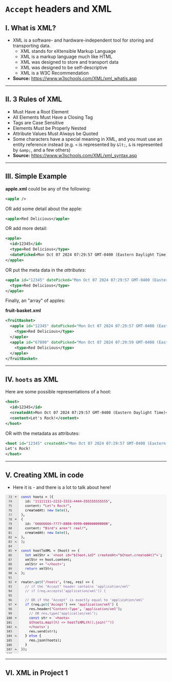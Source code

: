 # `Accept` headers and XML


## I. What is XML?
- XML is a software- and hardware-independent tool for storing and transporting data.
  - XML stands for eXtensible Markup Language
  - XML is a markup language much like HTML
  - XML was designed to store and transport data
  - XML was designed to be self-descriptive
  - XML is a W3C Recommendation
- **Source:** https://www.w3schools.com/XML/xml_whatis.asp

---

## II. 3 Rules of XML
- Must Have a Root Element
- All Elements Must Have a Closing Tag
- Tags are Case Sensitive
- Elements Must be Properly Nested
- Attribute Values Must Always be Quoted
- Some characters have a special meaning in XML, and you must use an entity reference instead (e.g. `<` is represented by `&lt;`, `&` is represented by `&amp;`, and a few others)
- **Source:** https://www.w3schools.com/XML/xml_syntax.asp

---

## III. Simple Example

**apple.xml** could be any of the following:

```xml
<apple />
```

OR add some detail about the apple:

```xml
<apple>Red Delicious</apple>
```

OR add more detail:

```xml
<apple>
  <id>12345</id>
  <type>Red Delicious</type>
  <datePicked>Mon Oct 07 2024 07:29:57 GMT-0400 (Eastern Daylight Time)</datePicked>
</apple>
```

OR put the meta data in the *attributes*:

```xml
<apple id="12345" datePicked="Mon Oct 07 2024 07:29:57 GMT-0400 (Eastern Daylight Time)">
  <type>Red Delicious</type>
</apple>
```

Finally, an "array" of apples:

**fruit-basket.xml**
```xml
<fruitBasket>
  <apple id="12345" datePicked="Mon Oct 07 2024 07:29:57 GMT-0400 (Eastern Daylight Time)">
    <type>Red Delicious</type>
  </apple>
  <apple id="67890" datePicked="Mon Oct 07 2024 07:29:59 GMT-0400 (Eastern Daylight Time)">
    <type>Red Delicious</type>
  </apple>
</fruitBasket>
```

---

## IV. `hoots` as XML

Here are some possible representations of a hoot:

```xml
<hoot>
  <id>12345</id>
  <createdAt>Mon Oct 07 2024 07:29:57 GMT-0400 (Eastern Daylight Time)</createdAt>
  <content>Let's Rock!</content>
</hoot>
```

OR with the metadata as attributes:

```xml
<hoot id="12345" createdAt="Mon Oct 07 2024 07:29:57 GMT-0400 (Eastern Daylight Time)">
Let's Rock!
</hoot>
```

---

## V. Creating XML in code

- Here it is - and there is a lot to talk about here!

![screenshot](_images/p1-2.png)

---

## VI. XML in Project 1

